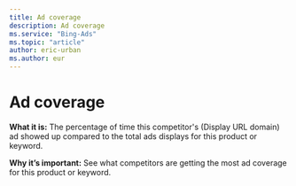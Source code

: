 ```yaml
---
title: Ad coverage
description: Ad coverage
ms.service: "Bing-Ads"
ms.topic: "article"
author: eric-urban
ms.author: eur
---
```


# Ad coverage

**What it is:** The percentage of time this competitor's (Display URL domain) ad showed up compared to the total ads displays for this product or keyword.

**Why it’s important:** See what competitors are getting the most ad coverage for this product or keyword.


